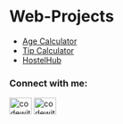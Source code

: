 # Web-Projects

* [Age Calculator](https://github.com/codewith-usama/Age-Calculator-Web)
* [Tip Calculator](https://github.com/codewith-usama/Tip-Calculator-Web)
* [HostelHub](https://github.com/codewith-usama/HostelHub-DBMS-based-Hostel-Management-Portal)



<h3 align="left">Connect with me:</h3>
<p align="left">
<a href="https://twitter.com/codewith_usama" target="blank"><img align="center" src="https://raw.githubusercontent.com/rahuldkjain/github-profile-readme-generator/master/src/images/icons/Social/twitter.svg" alt="codewith_usama" height="30" width="40" /></a>
<a href="https://linkedin.com/in/codewithusama" target="blank"><img align="center" src="https://raw.githubusercontent.com/rahuldkjain/github-profile-readme-generator/master/src/images/icons/Social/linked-in-alt.svg" alt="codewithusama" height="30" width="40" /></a>

